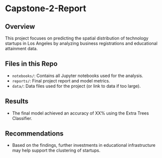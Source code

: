 # Capstone-2-Report

## Overview
This project focuses on predicting the spatial distribution of technology startups in Los Angeles by analyzing business registrations and educational attainment data.

## Files in this Repo
- `notebooks/`: Contains all Jupyter notebooks used for the analysis.
- `reports/`: Final project report and model metrics.
- `data/`: Data files used for the project (or link to data if too large).

## Results
- The final model achieved an accuracy of XX% using the Extra Trees Classifier.

## Recommendations
- Based on the findings, further investments in educational infrastructure may help support the clustering of startups.
